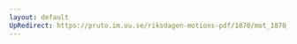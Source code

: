 ```yaml
---
layout: default
UpRedirect: https://pruto.im.uu.se/riksdagen-motions-pdf/1870/mot_1870__ak__28.pdf
---
```

